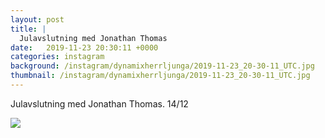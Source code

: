 ```yaml
---
layout: post
title: |
  Julavslutning med Jonathan Thomas
date:   2019-11-23 20:30:11 +0000
categories: instagram
background: /instagram/dynamixherrljunga/2019-11-23_20-30-11_UTC.jpg
thumbnail: /instagram/dynamixherrljunga/2019-11-23_20-30-11_UTC.jpg
---
```

Julavslutning med Jonathan Thomas. 14/12



<img src='/www-dynamix-herrljunga/instagram/dynamixherrljunga/2019-11-23_20-30-11_UTC.jpg' class='img-fluid' />
